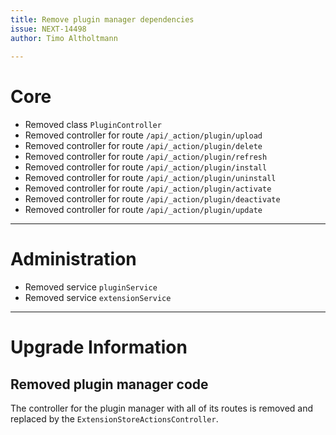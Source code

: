 ```yaml
---
title: Remove plugin manager dependencies
issue: NEXT-14498
author: Timo Altholtmann
 
---
```

# Core
* Removed class `PluginController`
* Removed controller for route `/api/_action/plugin/upload`
* Removed controller for route `/api/_action/plugin/delete`
* Removed controller for route `/api/_action/plugin/refresh`
* Removed controller for route `/api/_action/plugin/install`
* Removed controller for route `/api/_action/plugin/uninstall`
* Removed controller for route `/api/_action/plugin/activate`
* Removed controller for route `/api/_action/plugin/deactivate`
* Removed controller for route `/api/_action/plugin/update`
___
# Administration
* Removed service `pluginService`
* Removed service `extensionService`
___
# Upgrade Information
## Removed plugin manager code
The controller for the plugin manager with all of its routes is removed and replaced by the `ExtensionStoreActionsController`.
